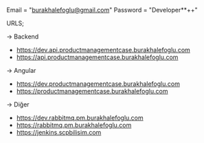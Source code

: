 Email = "burakhalefoglu@gmail.com"
Password = "Developer**++"


URLS;

-> Backend
- https://dev.api.productmanagementcase.burakhalefoglu.com
- https://api.productmanagementcase.burakhalefoglu.com

-> Angular
- https://dev.productmanagementcase.burakhalefoglu.com
- https://productmanagementcase.burakhalefoglu.com

-> Diğer
- https://dev.rabbitmq.pm.burakhalefoglu.com
- https://rabbitmq.pm.burakhalefoglu.com
- https://jenkins.scpbilisim.com
